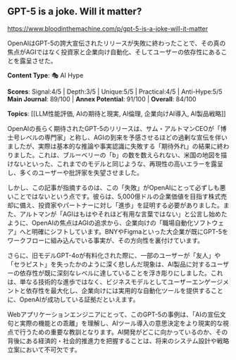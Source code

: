 ## GPT-5 is a joke. Will it matter?

https://www.bloodinthemachine.com/p/gpt-5-is-a-joke-will-it-matter

OpenAIはGPT-5の誇大宣伝されたリリースが失敗に終わったことで、その真の焦点がAGIではなく投資家と企業向け自動化、そしてユーザーの依存性にあることを露呈させた。

**Content Type**: 🎭 AI Hype

**Scores**: Signal:4/5 | Depth:3/5 | Unique:5/5 | Practical:4/5 | Anti-Hype:5/5
**Main Journal**: 89/100 | **Annex Potential**: 91/100 | **Overall**: 84/100

**Topics**: [[LLM性能評価, AIの期待と現実, AI倫理, 企業向けAI導入, AI製品戦略]]

OpenAIの長らく期待されたGPT-5のリリースは、サム・アルトマンCEOが「博士号レベルの専門家」と称し、AGIの到来を予感させるほどの過剰な宣伝を伴いましたが、実際は基本的な推論や事実認識に失敗する「期待外れ」の結果に終わりました。これは、ブルーベリーの「b」の数を数えられない、米国の地図を描けないといった、これまでのモデルと同じような、再現性の高いエラーを露呈し、多くのユーザーや批評家を失望させました。

しかし、この記事が指摘するのは、この「失敗」がOpenAIにとって必ずしも悪いことではないという点です。彼らは、5,000億ドルの企業価値を目指す株式売却に備え、投資家やパートナーに対し「進歩」を証明する必要がありました。また、アルトマンが「AGIはもはやそれほど有用な言葉ではない」と公言し始めたように、OpenAIの焦点はAGIの追求から、企業向けの「職場自動化ソフトウェア」へと明確にシフトしています。BNYやFigmaといった大企業が既にGPT-5をワークフローに組み込んでいる事実が、その方向性を裏付けています。

さらに、旧モデルGPT-4oが有料化された際に、一部のユーザーが「友人」や「セラピスト」を失ったかのように深く悲しんだ現象は、AI製品に対するユーザーの依存性が既に深刻なレベルに達していることを浮き彫りにしました。これは、単なる技術的な進歩ではなく、ビジネスモデルとしてユーザーエンゲージメントと依存性を最大化し、企業向けには実用的な自動化ツールを提供することに、OpenAIが成功している証拠だといえます。

Webアプリケーションエンジニアにとって、このGPT-5の事例は、「AIの宣伝文句と実際の機能との乖離」を理解し、AIツール導入の意思決定をより現実的な視点で行うための重要な教訓となります。AI開発がどこに向かっているのか、その背後にある経済的・社会的推進力を把握することは、将来のシステム設計や戦略立案において不可欠です。